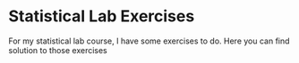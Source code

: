 # Statistical Lab Exercises
For my statistical lab course, I have some exercises to do. Here you can find solution to those exercises
